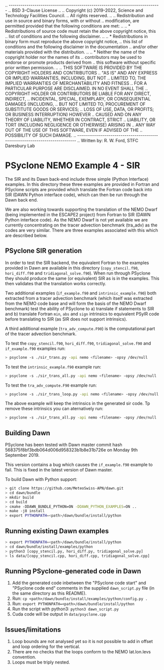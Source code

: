 .. -----------------------------------------------------------------------------
.. BSD 3-Clause License
..
.. Copyright (c) 2019-2022, Science and Technology Facilities Council.
.. All rights reserved.
..
.. Redistribution and use in source and binary forms, with or without
.. modification, are permitted provided that the following conditions are met:
..
.. * Redistributions of source code must retain the above copyright notice, this
..   list of conditions and the following disclaimer.
..
.. * Redistributions in binary form must reproduce the above copyright notice,
..   this list of conditions and the following disclaimer in the documentation
..   and/or other materials provided with the distribution.
..
.. * Neither the name of the copyright holder nor the names of its
..   contributors may be used to endorse or promote products derived from
..   this software without specific prior written permission.
..
.. THIS SOFTWARE IS PROVIDED BY THE COPYRIGHT HOLDERS AND CONTRIBUTORS
.. "AS IS" AND ANY EXPRESS OR IMPLIED WARRANTIES, INCLUDING, BUT NOT
.. LIMITED TO, THE IMPLIED WARRANTIES OF MERCHANTABILITY AND FITNESS
.. FOR A PARTICULAR PURPOSE ARE DISCLAIMED. IN NO EVENT SHALL THE
.. COPYRIGHT HOLDER OR CONTRIBUTORS BE LIABLE FOR ANY DIRECT, INDIRECT,
.. INCIDENTAL, SPECIAL, EXEMPLARY, OR CONSEQUENTIAL DAMAGES (INCLUDING,
.. BUT NOT LIMITED TO, PROCUREMENT OF SUBSTITUTE GOODS OR SERVICES;
.. LOSS OF USE, DATA, OR PROFITS; OR BUSINESS INTERRUPTION) HOWEVER
.. CAUSED AND ON ANY THEORY OF LIABILITY, WHETHER IN CONTRACT, STRICT
.. LIABILITY, OR TORT (INCLUDING NEGLIGENCE OR OTHERWISE) ARISING IN
.. ANY WAY OUT OF THE USE OF THIS SOFTWARE, EVEN IF ADVISED OF THE
.. POSSIBILITY OF SUCH DAMAGE.
.. -----------------------------------------------------------------------------
.. Written by: R. W. Ford, STFC Daresbury Lab

# PSyclone NEMO Example 4 - SIR

The SIR and its Dawn back-end include three simple (Python Interface)
examples. In this directory these three examples are provided in
Fortran and PSyclone scripts are provided which translate the Fortran
code back into SIR (DAWN Python interface code), which can then be run
through the Dawn back end.

We are also working towards supporting the translation of the NEMO
Dwarf (being implemented in the ESCAPE2 project) from Fortran to SIR
(DAWN Python interface code). As the NEMO Dwarf is not yet available
we are currently concentrating on the tracer advection benchmark
(tra_adv) as the codes are very similar. There are three examples
associated with this which are described below.

## PSyclone SIR generation

In order to test the SIR backend, the equivalent Fortran to the
examples provided in Dawn are available in this directory
(`copy_stencil.f90`, `hori_diff.f90` and
`tridiagonal_solve.f90`). When run through PSyclone they should
produce the same (or equivalent) SIR as is in the examples. This then
validates that the translation works correctly.

Two additional examples (`if_example.f90` and `intrinsic_example.f90`)
both extracted from a tracer advection benchmark (which itself was
extracted from the NEMO code base and will form the basis of the NEMO
Dwarf benchmark) test the ability of PSyclone to a) translate if
statements to SIR and b) translate Fortran `min`, `abs` and `sign`
intrinsics to equivalent PSyIR code before translating to SIR (as SIR
does not support intrinsics).

A third additional example (`tra_adv_compute.F90`) is the
computational part of the tracer advection benchmark.

To test the `copy_stencil.f90`, `hori_diff.f90`,
`tridiagonal_solve.f90` and `if_example.f90` examples run:

```sh
> psyclone -s ./sir_trans.py -api nemo <filename> -opsy /dev/null
```

To test the `intrinsic_example.f90` example run:

```sh
> psyclone -s ./sir_trans_all.py -api nemo <filename> -opsy /dev/null
```

To test the `tra_adv_compute.F90` example run:

```sh
> psyclone -s ./sir_trans_loop.py -api nemo <filename> -opsy /dev/null
```

The above example will keep the intrinsics in the generated sir
code. Tp remove these intrinsics you can aternatively run:

```sh
> psyclone -s ./sir_trans_all.py -api nemo <filename> -opsy /dev/null
```

## Building Dawn

PSyclone has been tested with Dawn master commit hash
568375f8bf3bdb064d006d958323b1b8e31b726e on Monday 9th September 2019.

This version contains a bug which causes the `if_example.f90` example to
fail. This is fixed in the latest version of Dawn master.

To build Dawn with Python support:

```sh
> git clone https://github.com/MeteoSwiss-APN/dawn.git
> cd dawn/bundle
> mkdir build
> cd build
> cmake -DDAWN_BUNDLE_PYTHON=ON -DDAWN_PYTHON_EXAMPLES=ON ..
> make -j8 install
> export PYTHONPATH=<path>/dawn/bundle/install/python
```

## Running existing Dawn examples

```sh
> export PYTHONPATH=<path>/dawn/bundle/install/python
> cd dawn/bundle/install/examples/python
> python3 [copy_stencil.py, hori_diff.py, tridiagonal_solve.py]
> ls data/[copy_stencil.cpp, hori_diff.cpp, tridiagonal_solve.cpp]
```

## Running PSyclone-generated code in Dawn

1. Add the generated code inbetween the "PSyclone code start" and
   "PSyclone code end" comments in the supplied `dawn_script.py` file
   (in the same directory as this README).
2. Run: `cp <path>/dawn/bundle/install/examples/python/config.py .`
3. Run: `export PYTHONPATH=<path>/dawn/bundle/install/python`
4. Run the script with python3: `python3 dawn_script.py`
5. Cuda code will be output in `data/psyclone.cpp`

## Issues/limitations

1. Loop bounds are not analysed yet so it is not possible to add in
   offset and loop ordering for the vertical.
2. There are no checks that the loops conform to the NEMO lat.lon.levs
   convention.
3. Loops must be triply nested.
